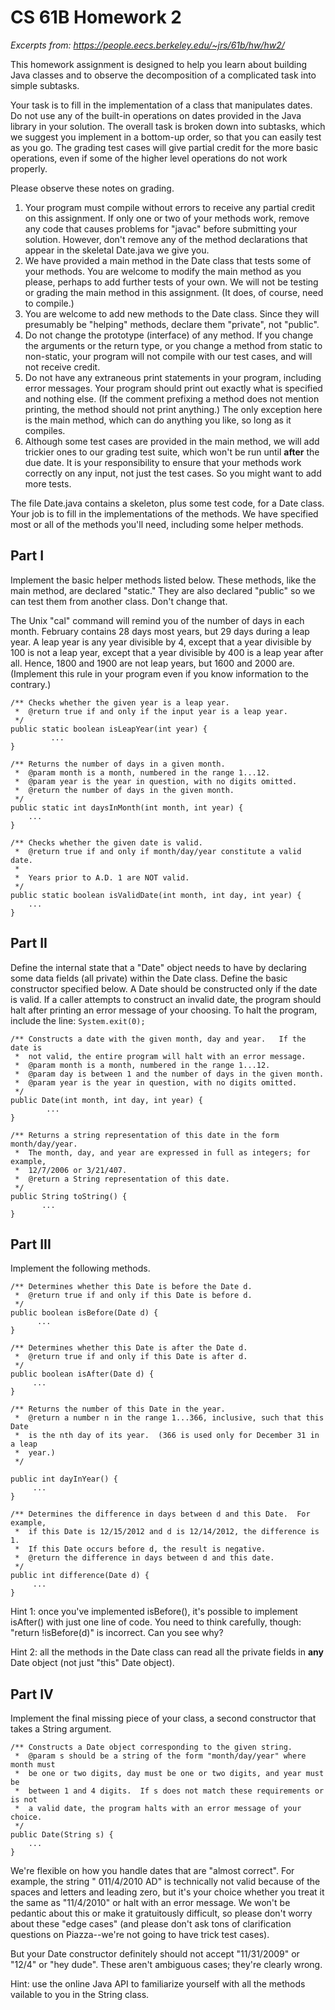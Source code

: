 # CS 61B  Homework 2

*Excerpts from: https://people.eecs.berkeley.edu/~jrs/61b/hw/hw2/*

This homework assignment is designed to help you learn about building Java
classes and to observe the decomposition of a complicated task into simple
subtasks.  

Your task is to fill in the implementation of a class that manipulates dates.
Do not use any of the built-in operations on dates provided in the Java library
in your solution.  The overall task is broken down into subtasks, which we
suggest you implement in a bottom-up order, so that you can easily test as you
go.  The grading test cases will give partial credit for the more basic
operations, even if some of the higher level operations do not work properly.

Please observe these notes on grading.

1. Your program must compile without errors to receive any partial credit on this assignment.
If only one or two of your methods work, remove any code that causes problems for "javac" before submitting your solution.
However, don't remove any of the method declarations that appear in the skeletal Date.java we give you.  
2. We have provided a main method in the Date class that tests some of your
    methods.  You are welcome to modify the main method as you please, perhaps
    to add further tests of your own.  We will not be testing or grading the
    main method in this assignment.  (It does, of course, need to compile.)  
3. You are welcome to add new methods to the Date class.  Since they will
   presumably be "helping" methods, declare them "private", not "public".  
4. Do not change the prototype (interface) of any method.  If you change
   the arguments or the return type, or you change a method from static to
   non-static, your program will not compile with our test cases, and will
   not receive credit.  
5. Do not have any extraneous print statements in your program, including
   error messages.  Your program should print out exactly what is specified
   and nothing else.  (If the comment prefixing a method does not mention
   printing, the method should not print anything.)  The only exception here
   is the main method, which can do anything you like, so long as it compiles.  
6. Although some test cases are provided in the main method, we will add
   trickier ones to our grading test suite, which won't be run until **after**
   the due date.  It is your responsibility to ensure that your methods work
   correctly on any input, not just the test cases.  So you might want to add
   more tests.  

The file Date.java contains a skeleton, plus some test code, for a Date class.
Your job is to fill in the implementations of the methods.  We have specified
most or all of the methods you'll need, including some helper methods.  

## Part I
Implement the basic helper methods listed below.  These methods, like the main
method, are declared "static."  They are also declared "public" so we can test
them from another class.  Don't change that.

The Unix "cal" command will remind you of the number of days in each month.
February contains 28 days most years, but 29 days during a leap year.  A leap
year is any year divisible by 4, except that a year divisible by 100 is not a
leap year, except that a year divisible by 400 is a leap year after all.
Hence, 1800 and 1900 are not leap years, but 1600 and 2000 are.  (Implement
this rule in your program even if you know information to the contrary.)

```{java}
/** Checks whether the given year is a leap year.
 *  @return true if and only if the input year is a leap year.
 */
public static boolean isLeapYear(int year) {
         ...
}

/** Returns the number of days in a given month.
 *  @param month is a month, numbered in the range 1...12.
 *  @param year is the year in question, with no digits omitted.
 *  @return the number of days in the given month.
 */
public static int daysInMonth(int month, int year) {
	...
}

/** Checks whether the given date is valid.
 *  @return true if and only if month/day/year constitute a valid date.
 *
 *  Years prior to A.D. 1 are NOT valid.
 */
public static boolean isValidDate(int month, int day, int year) {
	...
}
```

## Part II

Define the internal state that a "Date" object needs to have by declaring some
data fields (all private) within the Date class.  Define the basic constructor
specified below.  A Date should be constructed only if the date is valid.  If
a caller attempts to construct an invalid date, the program should halt after
printing an error message of your choosing.  To halt the program, include the
line: `System.exit(0);`

```{java}
/** Constructs a date with the given month, day and year.   If the date is
 *  not valid, the entire program will halt with an error message.
 *  @param month is a month, numbered in the range 1...12.
 *  @param day is between 1 and the number of days in the given month.
 *  @param year is the year in question, with no digits omitted.
 */
public Date(int month, int day, int year) {
        ...
}

/** Returns a string representation of this date in the form month/day/year.
 *  The month, day, and year are expressed in full as integers; for example,
 *  12/7/2006 or 3/21/407.
 *  @return a String representation of this date.
 */
public String toString() {
       ...
}
```
## Part III

Implement the following methods.

```{java}
/** Determines whether this Date is before the Date d.
 *  @return true if and only if this Date is before d. 
 */
public boolean isBefore(Date d) {
      ...
}

/** Determines whether this Date is after the Date d.
 *  @return true if and only if this Date is after d. 
 */
public boolean isAfter(Date d) {
     ...
}

/** Returns the number of this Date in the year.
 *  @return a number n in the range 1...366, inclusive, such that this Date
 *  is the nth day of its year.  (366 is used only for December 31 in a leap
 *  year.)
 */

public int dayInYear() {
     ...
}

/** Determines the difference in days between d and this Date.  For example,
 *  if this Date is 12/15/2012 and d is 12/14/2012, the difference is 1.
 *  If this Date occurs before d, the result is negative.
 *  @return the difference in days between d and this date.
 */
public int difference(Date d) {
     ...
}
```

Hint 1:  once you've implemented isBefore(), it's possible to implement
isAfter() with just one line of code.  You need to think carefully, though:
"return !isBefore(d)" is incorrect.  Can you see why?

Hint 2:  all the methods in the Date class can read all the private fields in
**any** Date object (not just "this" Date object).

## Part IV
Implement the final missing piece of your class, a second constructor that
takes a String argument.

```{Java}
/** Constructs a Date object corresponding to the given string.
 *  @param s should be a string of the form "month/day/year" where month must
 *  be one or two digits, day must be one or two digits, and year must be
 *  between 1 and 4 digits.  If s does not match these requirements or is not
 *  a valid date, the program halts with an error message of your choice.
 */
public Date(String s) {
    ...
}
```
We're flexible on how you handle dates that are "almost correct".  For example,
the string "  011/4/2010 AD" is technically not valid because of the spaces and
letters and leading zero, but it's your choice whether you treat it the same as
"11/4/2010" or halt with an error message.  We won't be pedantic about this or
make it gratuitously difficult, so please don't worry about these "edge cases"
(and please don't ask tons of clarification questions on Piazza--we're not
going to have trick test cases).

But your Date constructor definitely should not accept "11/31/2009" or "12/4"
or "hey dude".  These aren't ambiguous cases; they're clearly wrong.

Hint:  use the online Java API to familiarize yourself with all the methods
vailable to you in the String class.
